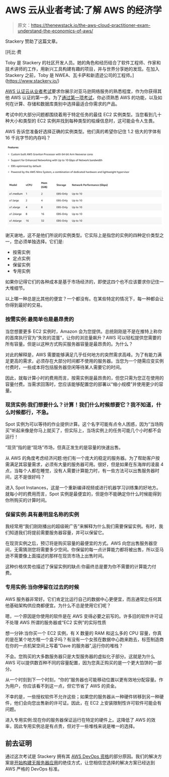 # AWS 云从业者考试:了解 AWS 的经济学

> 原文：<https://thenewstack.io/the-aws-cloud-practitioner-exam-understand-the-economics-of-aws/>

Stackery 赞助了这篇文章。

 [托比·费

Toby 是 Stackery 的社区开发人员。她的角色和经历结合了软件工程师、作家和技术讲师的工作，用新兴工具构建有趣的项目，并与世界分享她的发现。在加入 Stackery 之前，Toby 是 NWEA、瓦卡萨和新遗迹公司的工程师。](https://www.stackery.io/) 

[AWS 认证云从业者考试](https://aws.amazon.com/certification/certified-cloud-practitioner/)要求你展示对亚马逊网络服务的熟悉程度，作为你获得其他 AWS 认证的第一步。为了[通过第一项考试](/one-womans-journey-to-crack-the-aws-cloud-exam/)，你必须熟悉 AWS 的功能，以及如何在计算、存储和数据库类别中选择最适合你需求的产品。

考试中的大部分问题都围绕着用于特定任务的最佳 EC2 实例类型。当您看到几十种大小和类型的 EC2 实例并找到每种类型的枯燥信息时，这可能会令人生畏。

AWS 告诉您准备好选择正确的实例类型。他们真的希望你记住 1.2 倍大的字体有 16 千兆字节的内存吗？

![EC2 Instance Types Chart](img/31606fe030543b883c357030208350e8.png)

谢天谢地，这不是他们所说的实例类型。它实际上是指您的实例的四种定价类型之一，您必须单独选择。它们是:

*   按需实例
*   定点实例
*   保留实例
*   专用实例

如果你记得它们的各种成本是基于市场经济的，即使这四个也不应该要求你记住一大堆细节。

以上哪一种总是比其他的便宜？一个都没有。在某些特定的情况下，每一种都会让你得到最好的交易。

### 按需实例:最简单也是最昂贵的

当您想要更多 EC2 实例时，Amazon 会为您提供。总统刚刚是不是在推特上称你的首席执行官为“失败的混蛋”，让你的浏览量飙升？AWS 可以轻松提供您需要的所有容量。但是以这种方式购买服务器容量是最昂贵的。为什么？

对此的解释是，AWS 需要能够满足几乎任何地方的突然需求高峰。为了有能力满足更高的需求，必须存在大部分时间都不使用的服务器。当您为一个随需应变实例付费时，一些成本将包括服务器空闲等待某人需要它的时间。

因此，就每计算小时的费用而言，按需实例是最昂贵的，但您只需为您正在使用的容量付费。当需求回落时，您应该能够配置您的部署以“缩小规模”并使用更少的容量。

### 现货实例:我们想要什么？计算！我们什么时候想要它？我不知道，什么时候都行，不急。

Spot 实例为可以等待的作业提供计算。这个名字可能有点令人困惑，因为“当场购买”听起来像是你马上就买了，但实际上，当场实例上的任务可能几个小时都不会运行！

“现货”指的是“现场”市场，但真正发生的是容量的快速出售。

从 AWS 的角度考虑经济问题:他们有一个庞大的稳定的服务器。为了帮助客户按需满足其容量需求，必须有大量的服务器可用。很好，但是如果在东海岸的凌晨 4 点，当每个人都在睡觉，没有人需要计算能力时，有一些方法可以出售服务器时间，这不是很好吗？

进入 Spot Instances，这是一个重新编译视频或进行机器学习训练集的好地方。就每小时的费用而言，Spot 实例是最便宜的，但是你不能确定你什么时候能得到你所购买的计算时间。

### 保留实例:具有最明显名称的实例

我经常用“我们刚刚播出的超级碗广告”来解释为什么我们需要保留实例。有时，我们知道我们将提前需要服务器容量，并可以保留它。

在现货实例之后，预订将是购买容量的最便宜的方式。AWS 向您出售服务器空间，无需猜测您将需要多少空间。你保留的每一点计算能力都将被出售，所以亚马逊不需要像上面描述的那样在现货市场上出售时间。

这种价格优势也描述了保留实例的缺点:你最终总是要为你不需要的计算能力付费。

### 专用实例:当你停留在过去的时候

AWS 服务器非常好。它们肯定比运行自己的数据中心更便宜，而且通常比任何其他基础架构供应商都便宜。为什么不总是使用它们呢？

嗯，一个原因是你使用的软件是在 AWS 变得必要之前写的。许多旧的软件许可证不处理 AWS 所谓的服务器或“EC2 实例”的实际性质

想一分钟:当你买一个 EC2 实例，有 X 数量的 RAM 和这么多的 CPU 容量，你真的是在某个地方租一个盒子吗？有没有一个女孩在数据中心跑来跑去，标签制造商在你的一点机架空间上写着“Dave 的服务器”,运行你的堆栈？

不会。您购买的大多数服务器只是大型服务器的虚拟化子部分。这就是为什么 AWS 可以提供数百种不同的容量配置，因为您真正购买的是一个更大馅饼的一部分。

从一个时刻到下一个时刻，“你的”服务器也可能移动位置以更有效地分配容量。作为用户，你应该看不到这一点，但它节省了 AWS 的资金。

不幸的是，一些授权软件不允许这些；如果您的服务器从一种硬件转移到另一种硬件，他们会向您出售新的许可证。因此，在 EC2 上安装限制性许可软件可能会有问题。

进入专用实例:现在你的服务器保证运行在特定的硬件上。这降低了 AWS 的效率，因此专用实例总是有点贵，但对于一些堆栈来说是唯一的选择。

## 前去证明

通过这次考试是 Stackery 拥有其 [AWS DevOps 资格](https://aws.amazon.com/partners/competencies/)的部分原因。我们的解决方案是[开始构建无服务器应用](https://www.stackery.io/)的绝佳方式，让您相信您选择的解决方案已经达到 AWS 严格的 DevOps 标准。

<svg xmlns:xlink="http://www.w3.org/1999/xlink" viewBox="0 0 68 31" version="1.1"><title>Group</title> <desc>Created with Sketch.</desc></svg>